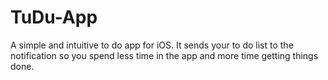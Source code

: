 # TuDu-App
A simple and intuitive to do app for iOS. It sends your to do list to the notification so you spend less time in the app and more time getting things done.
